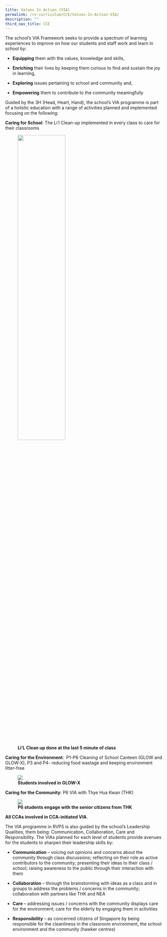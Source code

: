 ```yaml
---
title: Values In Action (VIA)
permalink: /rv-curriculum/CCE/Values-In-Action-VIA/
description: ""
third_nav_title: CCE
---
```

The school’s VIA Framework seeks to provide a spectrum of learning experiences to improve on how our students and staff work and learn in school by:  

  

*   **Equipping** them with the values, knowledge and skills,  
    
*   **Enriching** their lives by keeping them curious to find and sustain the joy in learning,  
    
*   **Exploring** issues pertaining to school and community and,  
    
*   **Empowering** them to contribute to the community meaningfully  
    

  

Guided by the 3H (Head, Heart, Hand), the school’s VIA programme is part of a holistic education with a range of activities planned and implemented focusing on the following:

  

**Caring for School**: The Li’l Clean-up implemented in every class to care for their classrooms





<figure>

<img style="width:60%;height:50%" src="/images/RV%20Curriculum/Character%20and%20Citizenship%20Ed/Values%20In%20Action/LiL%20Clean%20up%20done%20at%20the%20last%205%20minute%20of%20class.jpg">

<figcaption> <strong>Li’L Clean up done at the last 5 minute of class</strong> </figcaption>

</figure>

**Caring for the Environment**:  P1-P6 Cleaning of School Canteen (GLOW and GLOW-X), P3 and P4- reducing food wastage and keeping environment litter-free


<figure>

<img src="/images/RV%20Curriculum/Character%20and%20Citizenship%20Ed/Values%20In%20Action/Students%20involved%20in%20GLOW-X.jpg">

<figcaption> <strong>Students involved in GLOW-X</strong> </figcaption>

</figure>

**Caring for the Community**: P6 VIA with Thye Hua Kwan (THK)

<figure>

<img src="/images/RV%20Curriculum/Character%20and%20Citizenship%20Ed/Values%20In%20Action/P6%20students%20engage%20with%20the%20senior%20citizens%20from%20THK.jpg">

<figcaption> <strong> P6 students engage with the senior citizens from THK</strong> </figcaption>

</figure>

**All CCAs involved in CCA-initiated VIA**.

  

  

The VIA programme in RVPS is also guided by the school’s Leadership Qualities, them being: Communication, Collaboration, Care and Responsibility. The VIAs planned for each level of students provide avenues for the students to sharpen their leadership skills by:

  

*   **Communication** – voicing out opinions and concerns about the community through class discussions; reflecting on their role as active contributors to the community; presenting their ideas to their class / school; raising awareness to the public through their interaction with them

  

*   **Collaboration** – through the brainstorming with ideas as a class and in groups to address the problems / concerns in the community; collaboration with partners like THK and NEA

  

*   **Care** – addressing issues / concerns with the community displays care for the environment; care for the elderly by engaging them in activities   
    

  

*   **Responsibility** – as concerned citizens of Singapore by being responsible for the cleanliness in the classroom environment, the school environment and the community (hawker centres)
